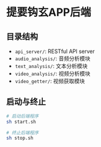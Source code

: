 # 提要钩玄APP后端

## 目录结构

- `api_server/`: RESTful API server
- `audio_analysis/`: 音频分析模块
- `text_analysis/`: 文本分析模块
- `video_analysis/`: 视频分析模块
- `video_getter/`: 视频获取模块

## 启动与终止

```bash
# 启动后端程序
sh start.sh

# 终止后端程序
sh stop.sh
```